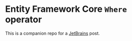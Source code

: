 # Entity Framework Core `Where` operator

This is a companion repo for a [JetBrains](https://blog.jetbrains.com/dotnet) post.
